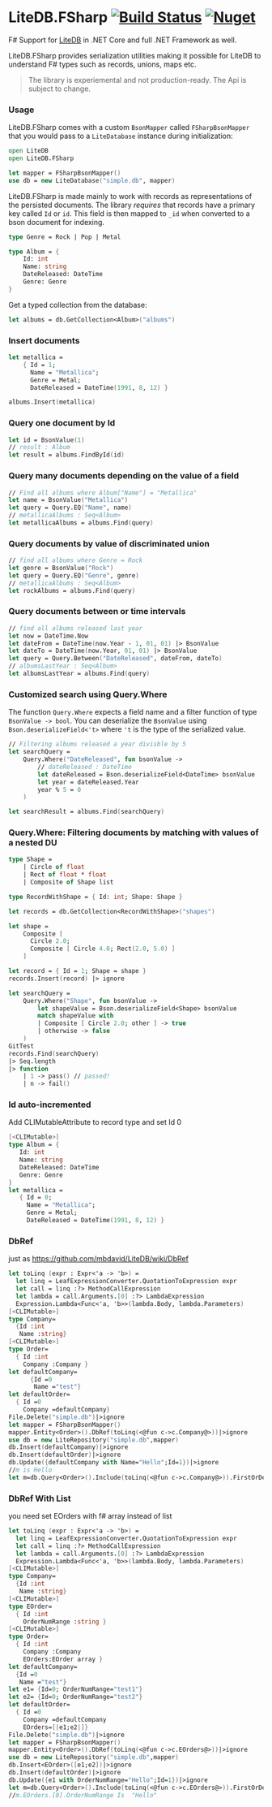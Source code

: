 # LiteDB.FSharp [![Build Status](https://travis-ci.org/Zaid-Ajaj/LiteDB.FSharp.svg?branch=master)](https://travis-ci.org/Zaid-Ajaj/LiteDB.FSharp) [![Nuget](https://img.shields.io/nuget/v/LiteDB.FSharp.svg?colorB=green)](https://www.nuget.org/packages/LiteDB.FSharp)

F# Support for [LiteDB](https://github.com/mbdavid/LiteDB) in .NET Core and full .NET Framework as well.

LiteDB.FSharp provides serialization utilities making it possible for LiteDB to understand F# types such as records, unions, maps etc. 

> The library is experiemental and not production-ready. The Api is subject to change.

### Usage
LiteDB.FSharp comes with a custom `BsonMapper` called `FSharpBsonMapper` that you would pass to a `LiteDatabase` instance during initialization:

```fsharp
open LiteDB
open LiteDB.FSharp

let mapper = FSharpBsonMapper()
use db = new LiteDatabase("simple.db", mapper)
```
LiteDB.FSharp is made mainly to work with records as representations of the persisted documents. The library *requires* that records have a primary key called `Id` or `id`. This field is then mapped to `_id` when converted to a bson document for indexing.

```fsharp
type Genre = Rock | Pop | Metal

type Album = {
    Id: int
    Name: string
    DateReleased: DateTime
    Genre: Genre
}
```
Get a typed collection from the database:
```fsharp
let albums = db.GetCollection<Album>("albums")
```
### Insert documents
```fsharp
let metallica = 
    { Id = 1; 
      Name = "Metallica";
      Genre = Metal;
      DateReleased = DateTime(1991, 8, 12) }

albums.Insert(metallica)
```
### Query one document by Id
```fsharp
let id = BsonValue(1)
// result : Album
let result = albums.FindById(id)
```
### Query many documents depending on the value of a field
```fsharp
// Find all albums where Album["Name"] = "Metallica"
let name = BsonValue("Metallica")
let query = Query.EQ("Name", name)
// metallicaAlbums : Seq<Album>
let metallicaAlbums = albums.Find(query)
```
### Query documents by value of discriminated union
```fsharp
// find all albums where Genre = Rock
let genre = BsonValue("Rock")
let query = Query.EQ("Genre", genre)
// metallicaAlbums : Seq<Album>
let rockAlbums = albums.Find(query)
```
### Query documents between or time intervals
```fsharp
// find all albums released last year
let now = DateTime.Now
let dateFrom = DateTime(now.Year - 1, 01, 01) |> BsonValue
let dateTo = DateTime(now.Year, 01, 01) |> BsonValue
let query = Query.Between("DateReleased", dateFrom, dateTo)
// albumsLastYear : Seq<Album>
let albumsLastYear = albums.Find(query)
```
### Customized search using Query.Where
The function `Query.Where` expects a field name and a filter function of type `BsonValue -> bool`. You can deserialize the `BsonValue` using `Bson.deserializeField<'t>` where `'t` is the type of the serialized value. 

```fsharp
// Filtering albums released a year divisble by 5
let searchQuery = 
    Query.Where("DateReleased", fun bsonValue ->
        // dateReleased : DateTime
        let dateReleased = Bson.deserializeField<DateTime> bsonValue
        let year = dateReleased.Year
        year % 5 = 0
    )

let searchResult = albums.Find(searchQuery)
```
### Query.Where: Filtering documents by matching with values of a nested DU
```fsharp
type Shape = 
    | Circle of float
    | Rect of float * float
    | Composite of Shape list

type RecordWithShape = { Id: int; Shape: Shape }

let records = db.GetCollection<RecordWithShape>("shapes")

let shape = 
    Composite [ 
      Circle 2.0;
      Composite [ Circle 4.0; Rect(2.0, 5.0) ]
    ]

let record = { Id = 1; Shape = shape }
records.Insert(record) |> ignore

let searchQuery = 
    Query.Where("Shape", fun bsonValue -> 
        let shapeValue = Bson.deserializeField<Shape> bsonValue
        match shapeValue with
        | Composite [ Circle 2.0; other ] -> true
        | otherwise -> false
    )
GitTest
records.Find(searchQuery)
|> Seq.length
|> function 
    | 1 -> pass() // passed!
    | n -> fail()
```
### Id auto-incremented
 Add CLIMutableAttribute to record type and set Id 0
 ```fsharp
[<CLIMutable>]
 type Album = {
    Id: int
    Name: string
    DateReleased: DateTime
    Genre: Genre
}
let metallica = 
    { Id = 0; 
      Name = "Metallica";
      Genre = Metal;
      DateReleased = DateTime(1991, 8, 12) }
 ```    
### DbRef
just as https://github.com/mbdavid/LiteDB/wiki/DbRef

```fsharp
let toLinq (expr : Expr<'a -> 'b>) =
  let linq = LeafExpressionConverter.QuotationToExpression expr
  let call = linq :?> MethodCallExpression
  let lambda = call.Arguments.[0] :?> LambdaExpression
  Expression.Lambda<Func<'a, 'b>>(lambda.Body, lambda.Parameters) 
[<CLIMutable>]
type Company=
  {Id :int
   Name :string}   
[<CLIMutable>]    
type Order=
  { Id :int
    Company :Company }
let defaultCompany=
      {Id =0
       Name ="test"}  
let defaultOrder=
  { Id =0
    Company =defaultCompany}
File.Delete("simple.db")|>ignore
let mapper = FSharpBsonMapper()
mapper.Entity<Order>().DbRef(toLinq(<@fun c->c.Company@>))|>ignore
use db = new LiteRepository("simple.db",mapper)
db.Insert(defaultCompany)|>ignore
db.Insert(defaultOrder)|>ignore
db.Update({defaultCompany with Name="Hello";Id=1})|>ignore
//m is Hello
let m=db.Query<Order>().Include(toLinq(<@fun c->c.Company@>)).FirstOrDefault().Company.Name
```
### DbRef With List

you need set EOrders with f# array instead of list 
```fsharp
let toLinq (expr : Expr<'a -> 'b>) =
  let linq = LeafExpressionConverter.QuotationToExpression expr
  let call = linq :?> MethodCallExpression
  let lambda = call.Arguments.[0] :?> LambdaExpression
  Expression.Lambda<Func<'a, 'b>>(lambda.Body, lambda.Parameters) 
[<CLIMutable>]
type Company=
  {Id :int
   Name :string}   
[<CLIMutable>]    
type EOrder=
  { Id :int
    OrderNumRange :string }      
[<CLIMutable>]    
type Order=
  { Id :int
    Company :Company
    EOrders:EOrder array }
let defaultCompany=
  {Id =0
   Name ="test"}  
let e1= {Id=0; OrderNumRange="test1"}
let e2= {Id=0; OrderNumRange="test2"}
let defaultOrder=
  { Id =0
    Company =defaultCompany
    EOrders=[|e1;e2|]}
File.Delete("simple.db")|>ignore
let mapper = FSharpBsonMapper()
mapper.Entity<Order>().DbRef(toLinq(<@fun c->c.EOrders@>))|>ignore
use db = new LiteRepository("simple.db",mapper)
db.Insert<EOrder>([e1;e2])|>ignore
db.Insert(defaultOrder)|>ignore
db.Update({e1 with OrderNumRange="Hello";Id=1})|>ignore
let m=db.Query<Order>().Include(toLinq(<@fun c->c.EOrders@>)).FirstOrDefault()
//m.EOrders.[0].OrderNumRange Is  "Hello" 
```
